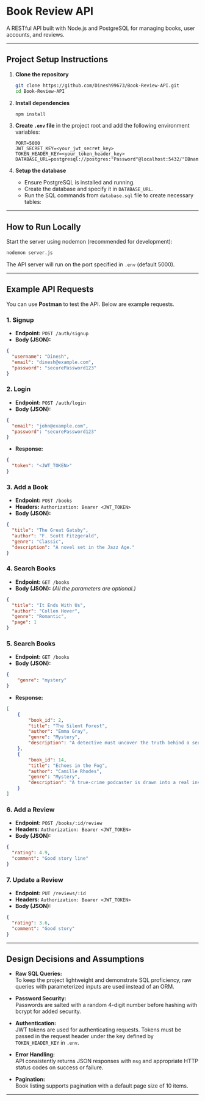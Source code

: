 
# Book Review API

A RESTful API built with Node.js and PostgreSQL for managing books, user accounts, and reviews.

---

## Project Setup Instructions

1. **Clone the repository**
   ```bash
   git clone https://github.com/Dinesh99673/Book-Review-API.git
   cd Book-Review-API
   ```

2. **Install dependencies**
   ```bash
   npm install
   ```

3. **Create `.env` file** in the project root and add the following environment variables:
   ```
   PORT=5000
   JWT_SECRET_KEY=<your_jwt_secret_key>
   TOKEN_HEADER_KEY=<your_token_header_key>
   DATABASE_URL=postgresql://postgres:"Password"@localhost:5432/"DBname"
   ```

4. **Setup the database**
   - Ensure PostgreSQL is installed and running.
   - Create the database and specify it in `DATABASE_URL`.
   - Run the SQL commands from `database.sql` file to create necessary tables:

---

## How to Run Locally

Start the server using nodemon (recommended for development):

```bash
nodemon server.js
```

The API server will run on the port specified in `.env` (default 5000).

---

## Example API Requests

You can use **Postman** to test the API. Below are example requests.

### 1. Signup
- **Endpoint:** `POST /auth/signup`
- **Body (JSON):**
```json
{
  "username": "Dinesh",
  "email": "dinesh@example.com",
  "password": "securePassword123"
}
```

### 2. Login
- **Endpoint:** `POST /auth/login`
- **Body (JSON):**
```json
{
  "email": "john@example.com",
  "password": "securePassword123"
}
```
- **Response:**
```json
{
  "token": "<JWT_TOKEN>"
}
```

### 3. Add a Book
- **Endpoint:** `POST /books`
- **Headers:** `Authorization: Bearer <JWT_TOKEN>`
- **Body (JSON):**
```json
{
  "title": "The Great Gatsby",
  "author": "F. Scott Fitzgerald",
  "genre": "Classic",
  "description": "A novel set in the Jazz Age."
}
```

### 4. Search Books
- **Endpoint:** `GET /books`
- **Body (JSON):** *(All the parameters are optional.)* 
```json
{
  "title": "It Ends With Us",
  "author": "Collen Hover",
  "genre": "Romantic",
  "page": 1
}
```
### 5. Search Books
- **Endpoint:** `GET /books`
- **Body (JSON):**
```json
{
    "genre": "mystery"
}
```
- **Response:**
```json
[
    {
        "book_id": 2,
        "title": "The Silent Forest",
        "author": "Emma Gray",
        "genre": "Mystery",
        "description": "A detective must uncover the truth behind a series of strange disappearances in a remote woodland town."
    },
    {
        "book_id": 14,
        "title": "Echoes in the Fog",
        "author": "Camille Rhodes",
        "genre": "Mystery",
        "description": "A true-crime podcaster is drawn into a real investigation when a local girl vanishes."
    }
]
```
### 6. Add a Review
- **Endpoint:** `POST /books/:id/review` 
- **Headers:** `Authorization: Bearer <JWT_TOKEN>`
- **Body (JSON):**
```json
{
  "rating": 4.9,
  "comment": "Good story line"
}
```

### 7. Update a Review
- **Endpoint:** `PUT /reviews/:id` 
- **Headers:** `Authorization: Bearer <JWT_TOKEN>`
- **Body (JSON):**
```json
{
  "rating": 3.6,
  "comment": "Good story"
}
```
---

## Design Decisions and Assumptions

- **Raw SQL Queries:**  
  To keep the project lightweight and demonstrate SQL proficiency, raw queries with parameterized inputs are used instead of an ORM.

- **Password Security:**  
  Passwords are salted with a random 4-digit number before hashing with bcrypt for added security.

- **Authentication:**  
  JWT tokens are used for authenticating requests. Tokens must be passed in the request header under the key defined by `TOKEN_HEADER_KEY` in `.env`.

- **Error Handling:**  
  API consistently returns JSON responses with `msg` and appropriate HTTP status codes on success or failure.

- **Pagination:**  
  Book listing supports pagination with a default page size of 10 items.

---

